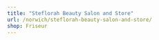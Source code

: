 ```yaml
---
title: "Steflorah Beauty Salon and Store"
url: /norwich/steflorah-beauty-salon-and-store/
shop: Friseur
---
```


